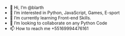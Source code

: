 - 👋 Hi, I’m @blarth
- 👀 I’m interested in Python, JavaScript, Games, E-sport
- 🌱 I’m currently learning Front-end Skills.
- 💞️ I’m looking to collaborate on any Python Code
- 📫 How to reach me +55169994476161

